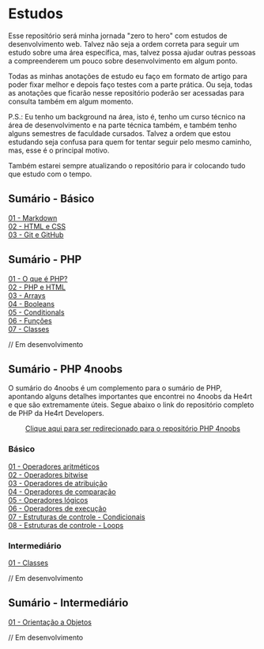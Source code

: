 # **Estudos**  
Esse repositório será minha jornada "zero to hero" com estudos de desenvolvimento web. Talvez não seja a ordem correta para seguir um estudo sobre uma área específica, mas, talvez possa ajudar outras pessoas a compreenderem um pouco sobre desenvolvimento em algum ponto.  

Todas as minhas anotações de estudo eu faço em formato de artigo para poder fixar melhor e depois faço testes com a parte prática. Ou seja, todas as anotações que ficarão nesse repositório poderão ser acessadas para consulta também em algum momento.

P.S.: Eu tenho um background na área, isto é, tenho um curso técnico na área de desenvolvimento e na parte técnica também, e também tenho alguns semestres de faculdade cursados. Talvez a ordem que estou estudando seja confusa para quem for tentar seguir pelo mesmo caminho, mas, esse é o principal motivo.  

Também estarei sempre atualizando o repositório para ir colocando tudo que estudo com o tempo.

## **Sumário - Básico**
[01 - Markdown](/docs/01-markdown.md)  
[02 - HTML e CSS](/docs/02-html-css.md)  
[03 - Git e GitHub](/docs/03-git.md)  

## **Sumário - PHP**
[01 - O que é PHP?](/docs/05-php.md)  
[02 - PHP e HTML](/docs/06-php-html.md)  
[03 - Arrays](/docs/07-arrays.md)  
[04 - Booleans](/docs/08-booleans.md)  
[05 - Conditionals](/docs/09-conditionals.md)  
[06 - Funções](/docs/010-functions.md)  
[07 - Classes](/docs/011-classes.md)  

// Em desenvolvimento

## **Sumário - PHP 4noobs**
O sumário do 4noobs é um complemento para o sumário de PHP, apontando alguns detalhes importantes que encontrei no 4noobs da He4rt e que são extremamente úteis. Segue abaixo o link do repositório completo de PHP da He4rt Developers.  

<p align="center"> 
    <a href="https://github.com/DanielHe4rt/php4noobs">Clique aqui para ser redirecionado para o repositório PHP 4noobs </a>
</p>

### **Básico** 
[01 - Operadores aritméticos](/docs/012-operadores-aritmeticos.md)  
[02 - Operadores bitwise](/docs/013-operadores-bitwise.md)  
[03 - Operadores de atribuição](/docs/014-operadores-atribuição.md)  
[04 - Operadores de comparação](/docs/015-operadores-comparação.md)  
[05 - Operadores lógicos](/docs/016-operadores-logicos.md)  
[06 - Operadores de execução](/docs/017-operadores-exucucao.md)  
[07 - Estruturas de controle - Condicionais](/docs/018-estruturas-controle-condicionais.md)  
[08 - Estruturas de controle - Loops](/docs/019-estruturas-controle-loops.md)  

### **Intermediário**
[01 - Classes](/docs/020-classes-4noobs.md)  
 

// Em desenvolvimento

## **Sumário - Intermediário**
[01 - Orientação a Objetos](/docs/04-orientacao-objetos-php.md)  

// Em desenvolvimento 
